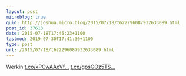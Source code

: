 ```yaml
---
layout: post
microblog: true
guid: http://joshua.micro.blog/2015/07/18/t622296087932633089.html
post_id: 37613
date: 2015-07-18T17:45:23+1100
lastmod: 2019-07-30T17:41:30+1100
type: post
url: /2015/07/18/t622296087932633089.html
---
```

Werkin [t.co/xPCwAAoVf...](http://t.co/xPCwAAoVf3) [t.co/gpsGOz5TS...](http://t.co/gpsGOz5TSN)
